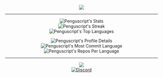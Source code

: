 <p align="center">
  <a href="https://git.io/typing-svg">
    <img src="https://readme-typing-svg.demolab.com?font=Fira+Code&pause=1000&color=FFFFFF&center=true&vCenter=true&random=false&width=435&lines=Welcome+to+Pengu's+GitHub;Enjoy!">
  </a>
</p>

---

<p align="center">
  <img src="https://github-readme-stats.vercel.app/api?username=Penguscript&theme=dark&show_icons=true&hide_border=true&count_private=true&card_width=500" alt="Penguscript's Stats">
  <br>
  <img src="https://github-readme-streak-stats.herokuapp.com/?user=Penguscript&theme=dark&hide_border=true&card_width=500" alt="Penguscript's Streak">
  <br>
  <img src="https://github-readme-stats.vercel.app/api/top-langs/?username=Penguscript&theme=dark&show_icons=true&hide_border=true&layout=compact&card_width=500" alt="Penguscript's Top Languages">
</p>

<p align="center">
  <img src="https://github-profile-summary-cards.vercel.app/api/cards/profile-details?username=Penguscript&theme=dark" alt="Penguscript's Profile Details">
  <br>
  <img src="https://github-profile-summary-cards.vercel.app/api/cards/most-commit-language?username=Penguscript&theme=dark" alt="Penguscript's Most Commit Language">
  <br>
  <img src="https://github-profile-summary-cards.vercel.app/api/cards/repos-per-language?username=Penguscript&theme=dark" alt="Penguscript's Repos Per Language">
</p>

---

<p align="center">
  <a href="https://git.io/typing-svg">
    <img src="https://readme-typing-svg.demolab.com?font=Fira+Code&pause=1000&color=FFFFFF&center=true&vCenter=true&width=435&lines=Let's+Connect!">
  </a>
  <br>
  <a href="https://discord.gg/AS7U5GK4TE" target="_blank">
    <img src="https://img.shields.io/badge/Discord-5865F2?style=for-the-badge&logo=discord&logoColor=white" alt="Discord">
  </a>
</p>
